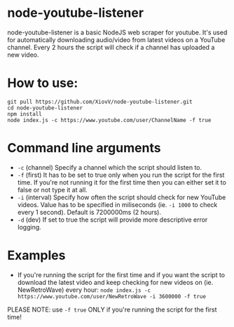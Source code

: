# node-youtube-listener
node-youtube-listener is a basic NodeJS web scraper for youtube.
It's used for automatically downloading audio/video from latest videos on a YouTube channel. Every 2 hours the script will check if a channel has uploaded a new video.

# How to use:
```
git pull https://github.com/XiovV/node-youtube-listener.git
cd node-youtube-listener
npm install
node index.js -c https://www.youtube.com/user/ChannelName -f true
```
# Command line arguments
* `-c` (channel) Specify a channel which the script should listen to.
* `-f` (first) It has to be set to true only when you run the script for the first time. If you're not running it for the first time then you can either set it to false or not type it at all.
* `-i` (interval) Specify how often the script should check for new YouTube videos. Value has to be specified in miliseconds (ie. `-i 1000` to check every 1 second). Default is 7200000ms (2 hours).
* `-d` (dev) If set to true the script will provide more descriptive error logging.

# Examples
* If you're running the script for the first time and if you want the script to download the latest video and keep checking for new videos on (ie. NewRetroWave) every hour:
`node index.js -c https://www.youtube.com/user/NewRetroWave -i 3600000 -f true`

PLEASE NOTE: use `-f true` ONLY if you're running the script for the first time!
 
